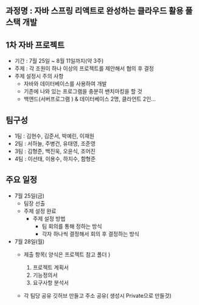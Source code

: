## 과정명 : 자바 스프링 리액트로 완성하는 클라우드 활용 풀스택 개발
## 1차 자바 프로젝트
- 기간 : 7월 25일 ~ 8월 11일까지(약 3주)
- 주제 : 각 조원이 하나 이상의 프로젝트를 제안해서 협의 후 결정
- 주제 설정시 주의 사항
  - 자바와 데이터베이스를 사용하여 개발
  - 기존에 나와 있는 프로그램을 충분히 밴치마킹을 할 것
  - 백앤드(서버프로그램 ) & 데이터베이스 2명,    클라언트 2인...
## 팀구성
- 1팀 : 김현수, 김준서, 박예린, 이재원
- 2팀 : 서하늘, 주병건, 유태영, 조준영
- 3팀 : 김형준, 백진욱, 오윤식, 조어진
- 4팀 : 이선태, 이용수, 하지수, 함형준

## 주요 일정
- 7월 25일(금)
    - 팀장 선출
    - 주제 설정 완료
        - 주제 설정 방법
            - 팀 회의를 통해 정하는 방식
            - 각자 하나씩 결정해서 회의 후 결정하는 방식
- 7월 28일(월)
  - 제출 항목( 양식은 프로젝트 참고 폴더 )
      1. 프로젝트 계획서
      2. 기능정의서
      3. 요구사항 분석서
    
  - 각 팀당 공유 깃허브 만들고 주소 공유( 생성시 Private으로 만들것)
  

